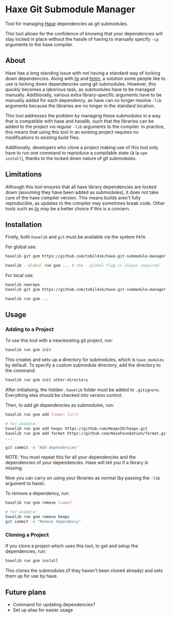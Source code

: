 # Haxe Git Submodule Manager

Tool for managing [Haxe](https://github.com/HaxeFoundation) dependencies as git submodules.

This tool allows for the confidence of knowing that your dependencies will stay locked in place without the hassle of having to manually specify `-cp` arguments to the haxe compiler.

## About

Haxe has a long standing issue with not having a standard way of locking down dependencies. Along with [lix](https://github.com/lix-pm/lix.client) and [hmm](https://github.com/andywhite37/hmm), a solution some people like to use is locking down dependencies using git submodules. However, this quickly becomes a laborious task, as submodules have to be managed manually. Additionally, various extra library-specific arguments have to be manually added for each dependency, as haxe can no longer resolve `-lib` arguments because the libraries are no longer in the standard location.

This tool addresses the problem by managing these submodules in a way that is compatible with haxe and haxelib, such that the libraries can be added to the project via regular `-lib` arguments to the compiler. In practice, this means that using this tool in an existing project requires no modifications to existing build files.

Additionally, developers who clone a project making use of this tool only have to run one command to reproduce a compilable state (à la `npm install`), thanks to the locked down nature of git submodules.

## Limitations

Although this tool ensures that all haxe library dependencies are locked down (assuming they have been added as submodules), it does not take care of the haxe compiler version. This means builds aren't fully reproducible, as updates to the compiler may sometimes break code. Other tools such as [lix](https://github.com/lix-pm/lix.client) may be a better choice if this is a concern.

## Installation

Firstly, both `haxelib` and `git` must be available via the system `PATH`.

For global use:

```bash
haxelib git gsm https://github.com/tobil4sk/haxe-git-submodule-manager.git

haxelib --global run gsm ... # the --global flag is always required
```

For local use:

```bash
haxelib newrepo
haxelib git gsm https://github.com/tobil4sk/haxe-git-submodule-manager.git

haxelib run gsm ...
```

## Usage

### Adding to a Project

To use this tool with a new/existing git project, run:

```bash
haxelib run gsm init
```

This creates and sets up a directory for submodules, which is `haxe_modules` by default. To specify a custom submodule directory, add the directory to the command:

```bash
haxelib run gsm init other-directory
```

After initialising, the hidden `.haxelib` folder must be added to `.gitignore`. Everything else should be checked into version control.

Then, to add git dependencies as submodules, run:

```bash
haxelib run gsm add [name] [url]

# for example:
haxelib run gsm add heaps https://github.com/HeapsIO/heaps.git
haxelib run gsm add format https://github.com/HaxeFoundation/format.git
...

git commit -m "Add dependencies"
```

NOTE: You must repeat this for all your dependencies and the dependencies of your dependencies. Haxe will tell you if a library is missing.

Now you can carry on using your libraries as normal (by passing the `-lib` argument to haxe).

To remove a dependency, run:

```bash
haxelib run gsm remove [name]

# for example:
haxelib run gsm remove heaps
git commit -m "Remove dependency"
```

### Cloning a Project

If you clone a project which uses this tool, to get and setup the dependencies, run:

```bash
haxelib run gsm install
```

This clones the submodules (if they haven't been cloned already) and sets them up for use by haxe.

## Future plans

- Command for updating dependencies?
- Set up alias for easier usage
